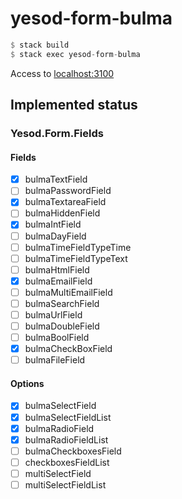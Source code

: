 # yesod-form-bulma

```hs
$ stack build
$ stack exec yesod-form-bulma
```

Access to [localhost:3100](http://localhost:3100)

## Implemented status

### Yesod.Form.Fields

#### Fields

- [x] bulmaTextField
- [ ] bulmaPasswordField
- [x] bulmaTextareaField
- [ ] bulmaHiddenField
- [x] bulmaIntField
- [ ] bulmaDayField
- [ ] bulmaTimeFieldTypeTime
- [ ] bulmaTimeFieldTypeText
- [ ] bulmaHtmlField
- [x] bulmaEmailField
- [ ] bulmaMultiEmailField
- [ ] bulmaSearchField
- [ ] bulmaUrlField
- [ ] bulmaDoubleField
- [ ] bulmaBoolField
- [x] bulmaCheckBoxField
- [ ] bulmaFileField

#### Options

- [x] bulmaSelectField
- [x] bulmaSelectFieldList
- [x] bulmaRadioField
- [x] bulmaRadioFieldList
- [ ] bulmaCheckboxesField
- [ ] checkboxesFieldList
- [ ] multiSelectField
- [ ] multiSelectFieldList